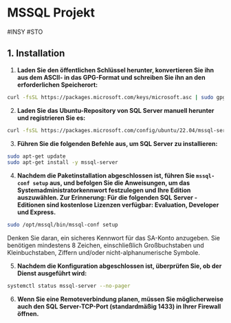 # MSSQL Projekt
#INSY #STO 

## 1. Installation

1. **Laden Sie den öffentlichen Schlüssel herunter, konvertieren Sie ihn aus dem ASCII- in das GPG-Format und schreiben Sie ihn an den erforderlichen Speicherort:**

```bash
curl -fsSL https://packages.microsoft.com/keys/microsoft.asc | sudo gpg --dearmor -o /usr/share/keyrings/microsoft-prod.gpg
```


2. **Laden Sie das Ubuntu-Repository von SQL Server manuell herunter und registrieren Sie es:**

```bash
curl -fsSL https://packages.microsoft.com/config/ubuntu/22.04/mssql-server-2022.list | sudo tee /etc/apt/sources.list.d/mssql-server-2022.list
```


3. **Führen Sie die folgenden Befehle aus, um SQL Server zu installieren:**

```bash
sudo apt-get update
sudo apt-get install -y mssql-server
```

4. **Nachdem die Paketinstallation abgeschlossen ist, führen Sie `mssql-conf setup` aus, und befolgen Sie die Anweisungen, um das Systemadministratorkennwort festzulegen und Ihre Edition auszuwählen. Zur Erinnerung: Für die folgenden SQL Server -Editionen sind kostenlose Lizenzen verfügbar: Evaluation, Developer und Express.**

```bash
sudo /opt/mssql/bin/mssql-conf setup
```
Denken Sie daran, ein sicheres Kennwort für das SA-Konto anzugeben. Sie benötigen mindestens 8 Zeichen, einschließlich Großbuchstaben und Kleinbuchstaben, Ziffern und/oder nicht-alphanumerische Symbole.


5. **Nachdem die Konfiguration abgeschlossen ist, überprüfen Sie, ob der Dienst ausgeführt wird:**
```bash
systemctl status mssql-server --no-pager
```


6. **Wenn Sie eine Remoteverbindung planen, müssen Sie möglicherweise auch den SQL Server-TCP-Port (standardmäßig 1433) in Ihrer Firewall öffnen.**